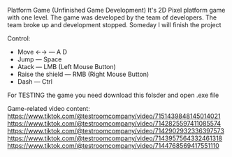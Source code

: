 Platform Game (Unfinished Game Development)
It's 2D Pixel platform game with one level. 
The game was developed by the team of developers. The team broke up and development stopped. Someday I will finish the project

Control: 
  * Move ←→           —   A D
  * Jump              —   Space
  * Atack             —   LMB (Left Mouse Button)
  * Raise the shield  —   RMB (Right Mouse Button)
  * Dash              —   Ctrl

For TESTING the game you need download this folsder and open .exe file

Game-related video content:
https://www.tiktok.com/@testroomcompany/video/7151439848145014021
https://www.tiktok.com/@testroomcompany/video/7142825597411085574
https://www.tiktok.com/@testroomcompany/video/7142902932336397573
https://www.tiktok.com/@testroomcompany/video/7143957564332461318
https://www.tiktok.com/@testroomcompany/video/7144768569417551110
